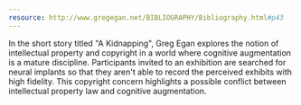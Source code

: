 ```yaml
---
resource: http://www.gregegan.net/BIBLIOGRAPHY/Bibliography.html#p43
---
```


In the short story titled "A Kidnapping", Greg Egan explores the notion of intellectual property and copyright in a world where cognitive augmentation is a mature discipline. Participants invited to an exhibition are searched for neural implants so that they aren't able to record the perceived exhibits with high fidelity. This copyright concern highlights a possible conflict between intellectual property law and cognitive augmentation.